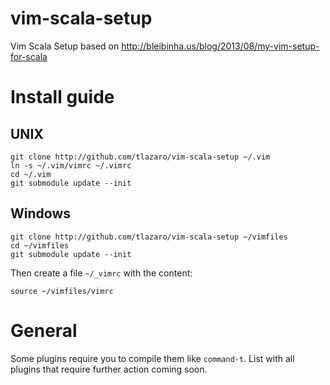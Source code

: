 vim-scala-setup
===============

Vim Scala Setup based on http://bleibinha.us/blog/2013/08/my-vim-setup-for-scala

Install guide
=============

UNIX
----

    git clone http://github.com/tlazaro/vim-scala-setup ~/.vim
    ln -s ~/.vim/vimrc ~/.vimrc
    cd ~/.vim
    git submodule update --init
    
Windows
-------

    git clone http://github.com/tlazaro/vim-scala-setup ~/vimfiles
    cd ~/vimfiles
    git submodule update --init
    
Then create a file ``~/_vimrc`` with the content:

    source ~/vimfiles/vimrc
    
General
=======

Some plugins require you to compile them like ``command-t``. List with all plugins that require further action coming soon.
